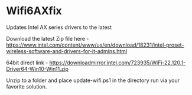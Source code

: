 # Wifi6AXfix
Updates Intel AX series drivers to the latest 

Download the latest Zip file here - https://www.intel.com/content/www/us/en/download/18231/intel-proset-wireless-software-and-drivers-for-it-admins.html

64bit direct link - https://downloadmirror.intel.com/723935/WiFi-22.120.1-Driver64-Win10-Win11.zip

Unzip to a folder and place update-wifi.ps1 in the directory run via your favorite solution.
